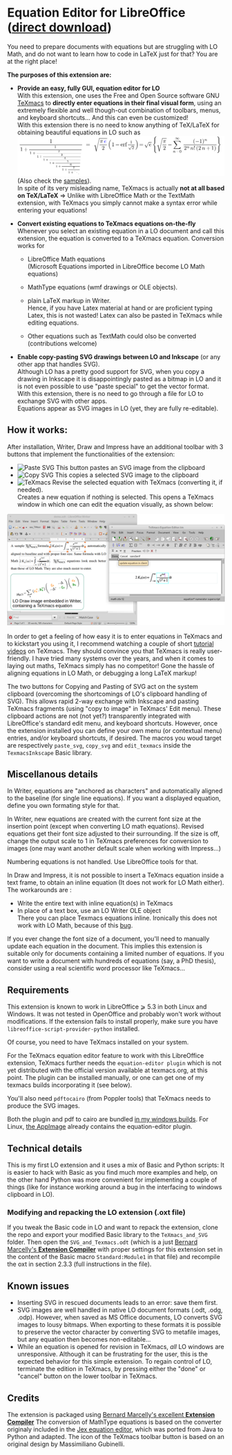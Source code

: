 # Equation Editor for LibreOffice ([direct download](https://github.com/slowphil/SVG_and_TeXmacs_for_LibreOffice/releases/latest))

You need to prepare documents with equations but are struggling with LO Math, and do not want to learn how to code in LaTeX just for that? You are at the right place!

__The purposes of this extension are:__ 

* __Provide an easy, fully GUI, equation editor for LO__  
With this extension, one uses the Free and Open Source software GNU [TeXmacs](http://www.texmacs.org) to __directly enter equations in their final visual form__, using an extremely flexible and well though-out combination of toolbars, menus, and keyboard shortcuts...  And this can even be customized!    
With this extension there is no need to know anything of TeX/LaTeX for obtaining beautiful equations in LO such as  
![](samples/sample.svg)  
(Also check the [samples](https://github.com/slowphil/SVG_and_TeXmacs_for_LibreOffice/tree/master/samples)).  
In spite of its very misleading name, TeXmacs is actually __not at all based on TeX/LaTeX__ ⇒ Unlike with LibreOffice Math or the TextMath extension, with TeXmacs you simply cannot make a syntax error while entering your equations!


* __Convert existing equations to TeXmacs equations on-the-fly__  
Whenever you select an existing equation in a LO document and call this extension, the equation is converted to a TeXmacs equation. Conversion works for

    * LibreOffice Math equations  
    (Microsoft Equations imported in LibreOffice become LO Math equations)

    * MathType equations (wmf drawings or OLE objects).
    * plain LaTeX markup in Writer.  
    Hence, if you have Latex material at hand or are proficient typing Latex, this is not wasted! Latex can also be pasted in TeXmacs while editing equations.

    * Other equations such as TextMath could olso be converted (contributions welcome)

* __Enable copy-pasting SVG drawings between LO and Inkscape__ (or any other app that handles SVG).  
Although LO has a pretty good support for SVG, when you copy a drawing in Inkscape it is disappointingly pasted as a bitmap in LO and it is not even possible to use "paste special" to get the vector format.  
With this extension, there is no need to go through a file for LO to exchange SVG with other apps.  
Equations appear as SVG images in LO (yet, they are fully re-editable).


## How it works:
After installation, Writer, Draw and Impress have an additional toolbar with 3 buttons that implement the functionalities of the extension:

* ![Paste SVG](LO-PasteSvg-icon_16.png) This button pastes an SVG image from the clipboard
* ![Copy SVG](LO-CopySvg-icon_16.png) This copies a selected SVG image to the clipboard
* ![TeXmacs](LO-TeXmacs-icon_16.png) Revise the selected equation with TeXmacs (converting it, if needed).  
Creates a new equation if nothing is selected. This opens a TeXmacs window in which one can edit the equation visually, as shown below:

![](samples/screenshot_LO_Writer.png) 

In order to get a feeling of how easy it is to enter equations in TeXmacs and to kickstart you using it, I recommend watching a couple of short [tutorial videos](https://www.youtube.com/watch?v=iqjgN_KNHgM&list=PLjlnuLy3KEpYmUQvFIFSFgeYQjVYO2gxi&index=3) on TeXmacs. They should convince you that TeXmacs is really user-friendly. I have tried many systems over the years, and when it comes to laying out maths, TeXmacs simply has no competitor! Gone the hassle of aligning equations in LO Math, or debugging a long LaTeX markup!

The two buttons for Copying and Pasting of SVG act on the system clipboard (overcoming the shortcomings of LO's clipboard handling of SVG). This allows rapid 2-way exchange with Inkscape and pasting TeXmacs fragments (using "copy to image" in TeXmacs' Edit menu). These clipboard actions are not (not yet?) transparently integrated with LibreOffice's standard edit menu, and keyboard shortcuts. However, once the extension installed you can define your own menu (or contextual menu) entries, and/or keyboard shortcuts, if desired. The macros you woud target are respectively `paste_svg`, `copy_svg` and `edit_texmacs` inside the `TexmacsInkscape` Basic library.

## Miscellanous details

In Writer, equations are "anchored as characters" and automatically aligned to the baseline (for single line equations). If you want a displayed equation, define you own formating style for that.

In Writer, new equations are created with the current font size at the insertion point (except when converting LO math equations). Revised equations get their font size adjusted to their surrounding. If the size is off, change the output scale to 1 in TeXmacs preferences for conversion to images (one may want another default scale when working with Impress...) 

Numbering equations is not handled. Use LibreOffice tools for that.

In Draw and Impress, it is not possible to insert a TeXmacs equation inside a text frame, to obtain an inline equation (It does not work for LO Math either). The workarounds are :

* Write the entire text with inline equation(s) in TeXmacs
* In place of a text box, use an LO Writer OLE object  
There you can place Texmacs equations inline. Ironically this does not work with LO Math, because of this [bug](https://www.reddit.com/r/libreoffice/comments/iaza62/how_to_add_math_equations_along_with_text_on/?utm_source=share&utm_medium=web2x&context=3).

If you ever change the font size of a document, you'll need to manually update each equation in the document. This implies this extension is suitable only for documents containing a limited number of equations. If you want to write a document with hundreds of equations (say, a PhD thesis), consider using a real scientific word processor like TeXmacs... 

## Requirements
This extension is known to work in LibreOffice ⩾ 5.3 in both Linux and Windows. It was not tested in OpenOffice and probably won't work without modifications. If the extension fails to install properly, make sure you have `libreoffice-script-provider-python` installed.

Of course, you need to have TeXmacs installed on your system. 

For the TeXmacs equation editor feature to work with this LibreOffice extension, TeXmacs further needs the `equation-editor plugin` which is not yet distributed with the official version available at texmacs.org, at this point. The plugin can be installed manually, or one can get one of my texmacs builds incorporating it (see below).

You'll also need `pdftocairo` (from Poppler tools) that TeXmacs needs to produce the SVG images.

Both the plugin and pdf to cairo are bundled [in my windows builds](https://github.com/slowphil/mingw-w64-texmacs/releases/latest). For Linux, [the AppImage](https://download.opensuse.org/repositories/home:/slowphil:/texmacs-devel/AppImage/texmacs-latest-x86_64.AppImage) already contains the equation-editor plugin.

## Technical details
This is my first LO extension and it uses a mix of Basic and Python scripts: 
It is easier to hack with Basic as you find much more examples and help, on the other hand Python was more convenient for implementing a couple of things (like for instance working around a bug in the interfacing to windows clipboard in LO).

### Modifying and repacking the LO extension (.oxt file)
If you tweak the Basic code in LO and want to repack the extension, clone the repo and export your modified Basic library to the `TeXmacs_and_SVG` folder. Then open the `SVG_and_Texmacs.odt` (which is a just [Bernard Marcelly's __Extension Compiler__](https://wiki.openoffice.org/wiki/Extensions_Packager#Extension_Compiler) with proper settings for this extension set in the content of the Basic macro `Standard:Module1` in that file) and recompile the oxt in section 2.3.3 (full instructions in the file).

## Known issues
- Inserting SVG in rescued documents leads to an error: save them first.
- SVG images are well handled in native LO document formats (.odt, .odg, .odp). However, when saved as MS Office documents, LO converts SVG images to lousy bitmaps. When exporting to these formats it is possible to preserve the vector character by converting SVG to metafile images, but any equation then becomes non-editable…
- While an equation is opened for revision in TeXmacs, _all_ LO windows are unresponsive. Although it can be frustrating for the user, this is the expected behavior for this simple extension. To regain control of LO, terminate the edition in TeXmacs, by pressing  either the "done" or "cancel" button on the lower toolbar in TeXmacs.


## Credits
The extension is packaged using [Bernard Marcelly's excellent __Extension Compiler__](https://wiki.openoffice.org/wiki/Extensions_Packager#Extension_Compiler)
The conversion of MathType equations is based on the converter originaly included in the [Jex equation editor](http://levine.sscnet.ucla.edu/general/software/jex/), which was ported from Java to Python and adapted.
The icon of the TeXmacs toolbar button is based on an original design by Massimiliano Gubinelli.
